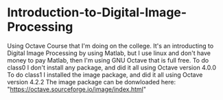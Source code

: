 # Introduction-to-Digital-Image-Processing
Using Octave
Course that I'm doing on the college.
It's an introducting to Digital Image Processing by using Matlab, but I use linux and don't have money to pay Matlab, then I'm using GNU Octave that is full free.
To do class0 I don't install any package, and did it all using Octave version 4.0.0
To do class1 I  installed the image package, and did it all using Octave version 4.2.2
The image package can be donwloaded here: "https://octave.sourceforge.io/image/index.html"
